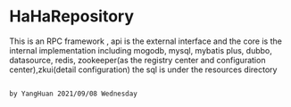 # HaHaRepository
This is an RPC framework , api is the external interface and the core is the internal implementation
including mogodb, mysql, mybatis plus, dubbo, datasource, redis, 
zookeeper(as the registry center and configuration center),zkui(detail configuration)
the sql is under the resources directory

                                                                                                                       by YangHuan 2021/09/08 Wednesday
